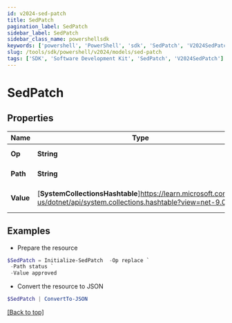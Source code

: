 ```yaml
---
id: v2024-sed-patch
title: SedPatch
pagination_label: SedPatch
sidebar_label: SedPatch
sidebar_class_name: powershellsdk
keywords: ['powershell', 'PowerShell', 'sdk', 'SedPatch', 'V2024SedPatch'] 
slug: /tools/sdk/powershell/v2024/models/sed-patch
tags: ['SDK', 'Software Development Kit', 'SedPatch', 'V2024SedPatch']
---
```



# SedPatch

## Properties

Name | Type | Description | Notes
------------ | ------------- | ------------- | -------------
**Op** | **String** | desired operation | [optional] 
**Path** | **String** | field to be patched | [optional] 
**Value** | [**SystemCollectionsHashtable**]https://learn.microsoft.com/en-us/dotnet/api/system.collections.hashtable?view=net-9.0 | value to replace with | [optional] 

## Examples

- Prepare the resource
```powershell
$SedPatch = Initialize-SedPatch  -Op replace `
 -Path status `
 -Value approved
```

- Convert the resource to JSON
```powershell
$SedPatch | ConvertTo-JSON
```


[[Back to top]](#) 

